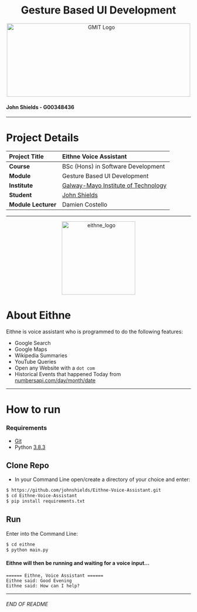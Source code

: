 <h1 align="center">Gesture Based UI Development</h1>


<a href="https://www.gmit.ie/" >
<p align="center"><img src="https://i.ibb.co/f1ZQSkt/logo-gmit.png"
alt="GMIT Logo" width="500" height="200"/>
</p></a>

#### John Shields - G00348436

***

# Project Details
| **Project Title** | Eithne Voice Assistant |
| :------------- |:-------------|
| **Course**              | BSc (Hons) in Software Development |
| **Module**              | Gesture Based UI Development |
| **Institute**           | [Galway-Mayo Institute of Technology](https://www.gmit.ie/) |
| **Student**             | [John Shields](https://github.com/johnshields) |
| **Module Lecturer**      | Damien Costello |

***

<p align="center"><img src="https://bit.ly/2QenPZf" alt="eithne_logo" width="200"/></p>

# About Eithne
Eithne is voice assistant who is programmed to do the following features: 

* Google Search
* Google Maps
* Wikipedia Summaries
* YouTube Queries
* Open any Website with a ``dot com``
* Historical Events that happened Today from [numbersapi.com/day/month/date](http://numbersapi.com/04/6/date)

***
# How to run
### Requirements
* [Git](https://git-scm.com/downloads)
* Python [3.8.3](https://www.python.org/downloads/release/python-387/)

## Clone Repo
* In your Command Line open/create a directory of your choice and enter:
```bash
$ https://github.com/johnshields/Eithne-Voice-Assistant.git
$ cd Eithne-Voice-Assistant
$ pip install requirements.txt
```

## Run
Enter into the Command Line:
```bash
$ cd eithne
$ python main.py
```

#### Eithne will then be running and waiting for a voice input...
```
====== Eithne, Voice Assistant ======
Eithne said: Good Evening
Eithne said: How can I help?
```
***
###### END OF README